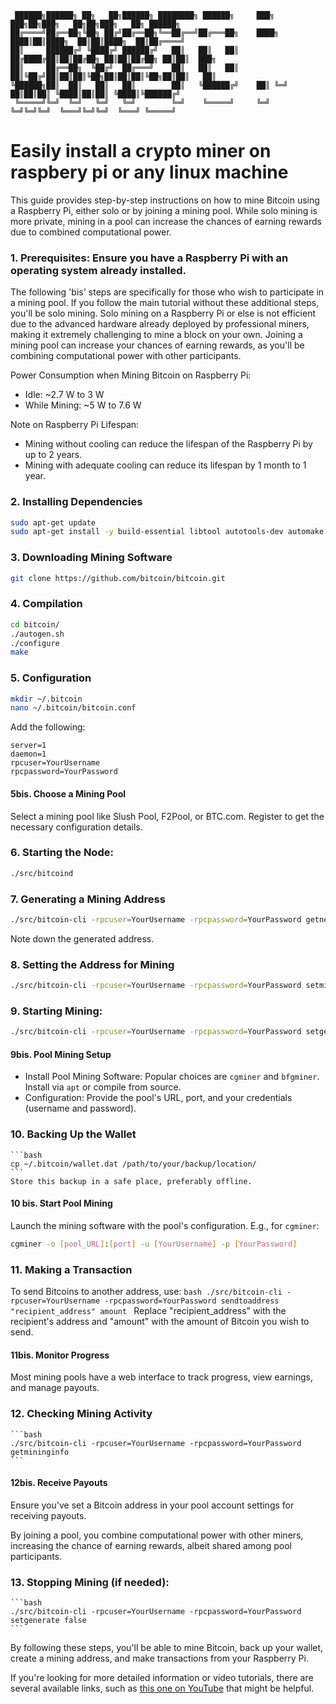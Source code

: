 ```
 ██████╗██████╗ ██╗   ██╗██████╗ ████████╗ ██████╗     ███╗   ███╗██╗███╗   ██╗██╗███╗   ██╗ ██████╗ 
██╔════╝██╔══██╗╚██╗ ██╔╝██╔══██╗╚══██╔══╝██╔═══██╗    ████╗ ████║██║████╗  ██║██║████╗  ██║██╔════╝ 
██║     ██████╔╝ ╚████╔╝ ██████╔╝   ██║   ██║   ██║    ██╔████╔██║██║██╔██╗ ██║██║██╔██╗ ██║██║  ███╗
██║     ██╔══██╗  ╚██╔╝  ██╔═══╝    ██║   ██║   ██║    ██║╚██╔╝██║██║██║╚██╗██║██║██║╚██╗██║██║   ██║
╚██████╗██║  ██║   ██║   ██║        ██║   ╚██████╔╝    ██║ ╚═╝ ██║██║██║ ╚████║██║██║ ╚████║╚██████╔╝
 ╚═════╝╚═╝  ╚═╝   ╚═╝   ╚═╝        ╚═╝    ╚═════╝     ╚═╝     ╚═╝╚═╝╚═╝  ╚═══╝╚═╝╚═╝  ╚═══╝ ╚═════╝ 

```

# Easily install a crypto miner on raspbery pi or any linux machine

This guide provides step-by-step instructions on how to mine Bitcoin using a Raspberry Pi, either solo or by joining a mining pool. While solo mining is more private, mining in a pool can increase the chances of earning rewards due to combined computational power.

### 1. Prerequisites: Ensure you have a Raspberry Pi with an operating system already installed.

The following 'bis' steps are specifically for those who wish to participate in a mining pool. If you follow the main tutorial without these additional steps, you'll be solo mining. Solo mining on a Raspberry Pi or else is not efficient due to the advanced hardware already deployed by professional miners, making it extremely challenging to mine a block on your own. Joining a mining pool can increase your chances of earning rewards, as you'll be combining computational power with other participants.


Power Consumption when Mining Bitcoin on Raspberry Pi: 
   - Idle: ~2.7 W to 3 W
   - While Mining: ~5 W to 7.6 W

Note on Raspberry Pi Lifespan:
   - Mining without cooling can reduce the lifespan of the Raspberry Pi by up to 2 years.
   - Mining with adequate cooling can reduce its lifespan by 1 month to 1 year.


### 2. Installing Dependencies
   ```bash
   sudo apt-get update
   sudo apt-get install -y build-essential libtool autotools-dev automake git pkg-config libssl-dev libevent-dev bsdmainutils python3
   ```

### 3. Downloading Mining Software
   ```bash
   git clone https://github.com/bitcoin/bitcoin.git
   ```

### 4. Compilation
   ```bash
   cd bitcoin/
   ./autogen.sh
   ./configure
   make
   ```

### 5. Configuration
   ```bash
   mkdir ~/.bitcoin
   nano ~/.bitcoin/bitcoin.conf
   ```
   Add the following:
   ```
   server=1
   daemon=1
   rpcuser=YourUsername
   rpcpassword=YourPassword
   ```
   
#### 5bis. Choose a Mining Pool
   Select a mining pool like Slush Pool, F2Pool, or BTC.com. Register to get the necessary configuration details.

### 6. Starting the Node: 
   ```bash
   ./src/bitcoind
   ```

### 7. Generating a Mining Address
   ```bash
   ./src/bitcoin-cli -rpcuser=YourUsername -rpcpassword=YourPassword getnewaddress "label_mining"
   ```
   Note down the generated address.

### 8. Setting the Address for Mining
   ```bash
   ./src/bitcoin-cli -rpcuser=YourUsername -rpcpassword=YourPassword setminingaddr "your_bitcoin_address"
   ```

### 9. Starting Mining: 
   ```bash
   ./src/bitcoin-cli -rpcuser=YourUsername -rpcpassword=YourPassword setgenerate true
   ```
#### 9bis. Pool Mining Setup 
   - Install Pool Mining Software: Popular choices are `cgminer` and `bfgminer`. Install via `apt` or compile from source.
   - Configuration: Provide the pool's URL, port, and your credentials (username and password).


### 10. Backing Up the Wallet
    ```bash
    cp ~/.bitcoin/wallet.dat /path/to/your/backup/location/
    ```
    Store this backup in a safe place, preferably offline.

#### 10 bis. Start Pool Mining
   Launch the mining software with the pool's configuration. E.g., for `cgminer`:
   ```bash
   cgminer -o [pool_URL]:[port] -u [YourUsername] -p [YourPassword]
   ```


### 11. Making a Transaction

   To send Bitcoins to another address, use:
    ```bash
    ./src/bitcoin-cli -rpcuser=YourUsername -rpcpassword=YourPassword sendtoaddress "recipient_address" amount
    ```
    Replace "recipient_address" with the recipient's address and "amount" with the amount of Bitcoin you wish to send.

#### 11bis. Monitor Progress
   Most mining pools have a web interface to track progress, view earnings, and manage payouts.



### 12. Checking Mining Activity
    ```bash
    ./src/bitcoin-cli -rpcuser=YourUsername -rpcpassword=YourPassword getmininginfo
    ```
    
#### 12bis. Receive Payouts
   Ensure you've set a Bitcoin address in your pool account settings for receiving payouts.

By joining a pool, you combine computational power with other miners, increasing the chance of earning rewards, albeit shared among pool participants.


### 13. Stopping Mining (if needed): 
    ```bash
    ./src/bitcoin-cli -rpcuser=YourUsername -rpcpassword=YourPassword setgenerate false
    ```



By following these steps, you'll be able to mine Bitcoin, back up your wallet, create a mining address, and make transactions from your Raspberry Pi.

If you're looking for more detailed information or video tutorials, there are several available links, such as [this one on YouTube](https://www.youtube.com/watch?v=8lIvwwMGlsM) that might be helpful.
